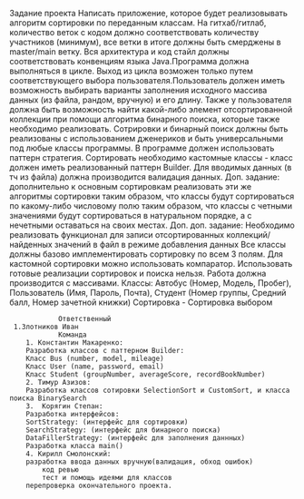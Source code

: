 Задание проекта
Написать приложение, которое будет реализовывать алгоритм сортировки по переданным классам.
На гитхаб/гитлаб, количество веток с кодом должно соответствовать количеству участников (минимум),
все ветки в итоге должны быть смерджены в master/main ветку. Вся архитектура и код стайл должны 
соответствовать конвенциям языка Java.Программа должна выполняться в цикле.
Выход из цикла возможен только путем соответствующего выбора пользователя.Пользователь должен иметь
возможность выбирать варианты заполнения исходного массива данных (из файла, рандом, вручную) и его длину.
Также у пользователя должна быть возможность найти какой-либо элемент отсортированной коллекции при помощи 
алгоритма бинарного поиска, которые также необходимо реализовать. Сотрировки и бинарный поиск должны быть 
реализованы с использованием дженериков и быть универсальными под любые классы программы. В программе должен 
использовать паттерн стратегия. Сортировать необходимо кастомные классы - класс должен иметь реализованный паттерн Builder.
Для вводимых данных (в тч из файла) должна производится валидация данных.
Доп. задание: дополнительно к основным сортировкам реализовать эти же алгоритмы сортировки таким образом, 
что классы будут сортироваться по какому-либо числовому полю таким образом, что классы с четными значениями будут сортироваться 
в натуральном порядке, а с нечетными оставаться на своих местах.
Доп. доп. задание: Необходимо реализовать функционал для записи отсортированных коллекций/найденных значений в файл в режиме добавления данных
Все классы должны базово имплементировать сортировку по всем 3 полям. Для кастомной сортировки можно использовать компаратор.
Использовать готовые реализации сортировок и поиска нельзя. Работа должна производится с массивами.
Классы: Автобус (Номер, Модель, Пробег),
Пользователь (Имя, Пароль, Почта), 
Студент (Номер группы, Средний балл, Номер зачетной книжки)
Сортировка - Сортировка выбором
		
	 			Ответственный
	 1.Злотников Иван
				Команда
		1. Константин Макаренко:
		Разработка классов с паттерном Builder:
		Класс Bus (number, model, mileage)
		Класс User (name, password, email) 
		Класс Student (groupNumber, averageScore, recordBookNumber)
		2. Тимур Азизов:
  		Разработка классов сотировки SelectionSort и CustomSort, и класса поиска BinarySearch
		3.  Корягин Степан:
        Разработка интерфейсов:
        SortStrategy: (интерфейс для сортировки)
        SearchStrategy: (интерфейс для бинарного поиска)
        DataFillerStrategy: (интерфейс для заполнения даннных)
        Разработка класса main()
		4. Кирилл Смолонский:
  		разработка ввода данных вручную(валидация, обход ошибок)
    		код ревью
      		тест и помощь идеями для классов
		перепроверка окончательного проекта.
